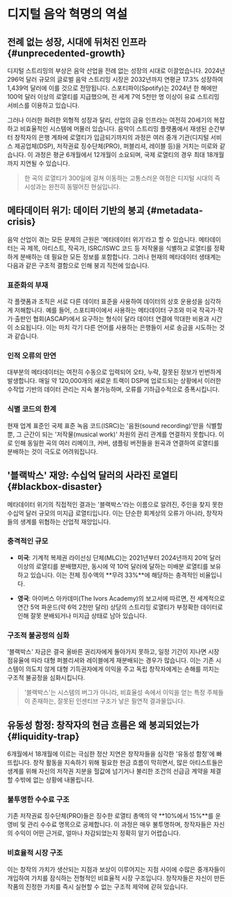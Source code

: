 # 디지털 음악 혁명의 역설

## 전례 없는 성장, 시대에 뒤처진 인프라 {#unprecedented-growth}

디지털 스트리밍의 부상은 음악 산업을 전례 없는 성장의 시대로 이끌었습니다. 2024년 296억 달러 규모의 글로벌 음악 스트리밍 시장은 2032년까지 연평균 17.3% 성장하여 1,439억 달러에 이를 것으로 전망됩니다. 스포티파이(Spotify)는 2024년 한 해에만 100억 달러 이상의 로열티를 지급했으며, 전 세계 7억 5천만 명 이상이 유료 스트리밍 서비스를 이용하고 있습니다.

그러나 이러한 화려한 외형적 성장과 달리, 산업의 금융 인프라는 여전히 20세기의 복잡하고 비효율적인 시스템에 머물러 있습니다. 음악이 스트리밍 플랫폼에서 재생된 순간부터 창작자의 은행 계좌에 로열티가 입금되기까지의 과정은 여러 중개 기관(디지털 서비스 제공업체(DSP), 저작권료 징수단체(PRO), 퍼블리셔, 레이블 등)을 거치는 미로와 같습니다. 이 과정은 평균 6개월에서 12개월이 소요되며, 국제 로열티의 경우 최대 18개월까지 지연될 수 있습니다.

> 한 곡의 로열티가 300일에 걸쳐 이동하는 고통스러운 여정은 디지털 시대의 즉시성과는 완전히 동떨어진 현실입니다.

## 메타데이터 위기: 데이터 기반의 붕괴 {#metadata-crisis}

음악 산업이 겪는 모든 문제의 근원은 '메타데이터 위기'라고 할 수 있습니다. 메타데이터는 곡 제목, 아티스트, 작곡가, ISRC/ISWC 코드 등 저작물을 식별하고 로열티를 정확하게 분배하는 데 필요한 모든 정보를 포함합니다. 그러나 현재의 메타데이터 생태계는 다음과 같은 구조적 결함으로 인해 붕괴 직전에 있습니다.

### 표준화의 부재

각 플랫폼과 조직은 서로 다른 데이터 표준을 사용하여 데이터의 상호 운용성을 심각하게 저해합니다. 예를 들어, 스포티파이에서 사용하는 메타데이터 구조와 미국 작곡가·작가·출판인 협회(ASCAP)에서 요구하는 형식이 달라 데이터 연결에 막대한 비용과 시간이 소요됩니다. 이는 마치 각기 다른 언어를 사용하는 은행들이 서로 송금을 시도하는 것과 같습니다.

### 인적 오류의 만연

대부분의 메타데이터는 여전히 수동으로 입력되어 오타, 누락, 잘못된 정보가 빈번하게 발생합니다. 매일 약 120,000개의 새로운 트랙이 DSP에 업로드되는 상황에서 이러한 수작업 기반의 데이터 관리는 지속 불가능하며, 오류를 기하급수적으로 증폭시킵니다.

### 식별 코드의 한계

현재 업계 표준인 국제 표준 녹음 코드(ISRC)는 '음원(sound recording)'만을 식별할 뿐, 그 근간이 되는 '저작물(musical work)' 차원의 권리 관계를 연결하지 못합니다. 이로 인해 동일한 곡의 여러 리메이크, 커버, 샘플링 버전들을 원곡과 연결하여 로열티를 분배하는 것이 극도로 어려워집니다.

## '블랙박스' 재앙: 수십억 달러의 사라진 로열티 {#blackbox-disaster}

메타데이터 위기의 직접적인 결과는 '블랙박스'라는 이름으로 알려진, 주인을 찾지 못한 수십억 달러 규모의 미지급 로열티입니다. 이는 단순한 회계상의 오류가 아니라, 창작자들의 생계를 위협하는 산업적 재앙입니다.

### 충격적인 규모

- **미국**: 기계적 복제권 라이선싱 단체(MLC)는 2021년부터 2024년까지 20억 달러 이상의 로열티를 분배했지만, 동시에 약 10억 달러에 달하는 미배분 로열티를 보유하고 있습니다. 이는 전체 징수액의 **무려 33%**에 해당하는 충격적인 비율입니다.

- **영국**: 아이버스 아카데미(The Ivors Academy)의 보고서에 따르면, 전 세계적으로 연간 5억 파운드(약 6억 2천만 달러) 상당의 스트리밍 로열티가 부정확한 데이터로 인해 잘못 분배되거나 미지급 상태로 남아 있습니다.

### 구조적 불공정의 심화

'블랙박스' 자금은 결국 올바른 권리자에게 돌아가지 못하고, 일정 기간이 지나면 시장 점유율에 따라 대형 퍼블리셔와 레이블에게 재분배되는 경우가 많습니다. 이는 기존 시스템이 의도치 않게 대형 기득권자에게 이익을 주고 독립 창작자에게는 손해를 끼치는 구조적 불공정을 심화시킵니다.

> '블랙박스'는 시스템의 버그가 아니라, 비효율성 속에서 이익을 얻는 특정 주체들이 존재하는, 잘못된 인센티브 구조가 낳은 필연적 결과물입니다.

## 유동성 함정: 창작자의 현금 흐름은 왜 붕괴되었는가 {#liquidity-trap}

6개월에서 18개월에 이르는 극심한 정산 지연은 창작자들을 심각한 '유동성 함정'에 빠뜨립니다. 창작 활동을 지속하기 위해 필요한 현금 흐름이 막히면서, 많은 아티스트들은 생계를 위해 자신의 저작권 지분을 헐값에 넘기거나 불리한 조건의 선급금 계약을 체결할 수밖에 없는 상황에 내몰립니다.

### 불투명한 수수료 구조

기존 저작권료 징수단체(PRO)들은 징수한 로열티 총액의 약 **10%에서 15%**를 운영비 및 관리 수수료 명목으로 공제합니다. 이 과정은 매우 불투명하며, 창작자들은 자신의 수익이 어떤 근거로, 얼마나 차감되었는지 정확히 알기 어렵습니다.

### 비효율적 시장 구조

이는 창작의 가치가 생산되는 지점과 보상이 이루어지는 지점 사이에 수많은 중개자들이 개입하여 가치를 잠식하는 전형적인 비효율적 시장 구조입니다. 창작자들은 자신이 만든 작품의 진정한 가치를 즉시 실현할 수 없는 구조적 제약에 갇혀 있습니다.


